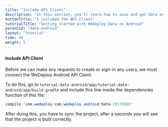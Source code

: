 ```yaml
---
title: "Include API Client"
description: "In this section, you'll learn how to save and get data on Android using the WeDeploy API Client."
buttonTitle: "I included the API Client"
tutorialTitle: "Getting started with WeDeploy Data on Android"
parentId: "data-android"
layout: "tutorial"
time: 40
weight: 5
---
```


#### Include API Client

Before we can make any requests to create or sign-in any users, we must connect the WeDeploy Android API Client.

To do this, go to `tutorial-data-android/app/tutorial-data-android/app/build.gradle` and include this line inside the dependencies function of this file:

```java
compile 'com.wedeploy:com.wedeploy.android:beta-20170505'
```

After doing this, you have to sync the project, after a seconds you will see that the project is built correctly.